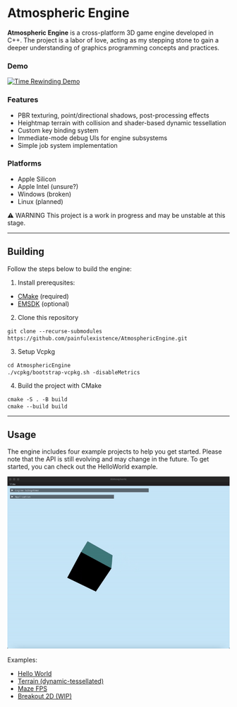 # Atmospheric Engine
**Atmospheric Engine** is a cross-platform 3D game engine developed in C++.
The project is a labor of love, acting as my stepping stone to gain a deeper understanding of graphics programming concepts and practices.

### Demo
[![Time Rewinding Demo](https://img.youtube.com/vi/6OVBciQAt_A/0.jpg)](https://www.youtube.com/watch?v=6OVBciQAt_A)

### Features
- PBR texturing, point/directional shadows, post-processing effects
- Heightmap terrain with collision and shader-based dynamic tessellation
- Custom key binding system
- Immediate-mode debug UIs for engine subsystems
- Simple job system implementation

### Platforms
- Apple Silicon
- Apple Intel (unsure?)
- Windows (broken)
- Linux (planned)

⚠️ WARNING
This project is a work in progress and may be unstable at this stage.

----

## Building
Follow the steps below to build the engine:
1. Install prerequsites:
- [CMake](https://cmake.org/download/) (required)
- [EMSDK](https://emscripten.org/docs/getting_started/downloads.html) (optional)
2. Clone this repository
```
git clone --recurse-submodules https://github.com/painfulexistence/AtmosphericEngine.git
```
3. Setup Vcpkg
```
cd AtmosphericEngine
./vcpkg/bootstrap-vcpkg.sh -disableMetrics
```
4. Build the project with CMake
```
cmake -S . -B build
cmake --build build
```

----

## Usage
The engine includes four example projects to help you get started. Please note that the API is still evolving and may change in the future. To get started, you can check out the HelloWorld example.

![demo_helloworld](.github/assets/Demo_HelloWorld.gif)

Examples:
- [Hello World](https://github.com/painfulexistence/AtmosphericEngine/tree/main/Example_HelloWorld)
- [Terrain (dynamic-tessellated)](https://github.com/painfulexistence/AtmosphericEngine/tree/main/Example_Terrain)
- [Maze FPS](https://github.com/painfulexistence/AtmosphericEngine/tree/main/Example_MazeWorld)
- [Breakout 2D (WIP)](https://github.com/painfulexistence/AtmosphericEngine/tree/main/Example_Breakout2D)
